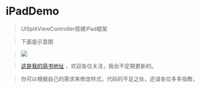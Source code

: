 # iPadDemo

> UISplitViewController搭建iPad框架

> 下面是示意图

> ![](https://github.com/ZYiDa/iPadDemo/raw/master/SpliteViewController-HD.gif) 

> [这是我的简书地址](http://www.jianshu.com/u/cd395981b31d "谢谢访问")  ，欢迎各位关注，我会不定期更新的。

> 你可以根据自己的需求来修改样式，代码的不足之处，还请各位多多指教，
